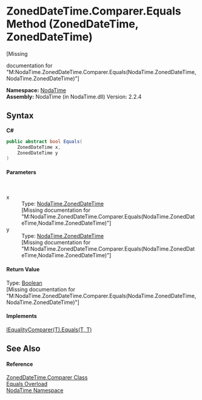 # ZonedDateTime.Comparer.Equals Method (ZonedDateTime, ZonedDateTime)
 

\[Missing <summary> documentation for "M:NodaTime.ZonedDateTime.Comparer.Equals(NodaTime.ZonedDateTime,NodaTime.ZonedDateTime)"\]

**Namespace:**&nbsp;<a href="N_NodaTime">NodaTime</a><br />**Assembly:**&nbsp;NodaTime (in NodaTime.dll) Version: 2.2.4

## Syntax

**C#**<br />
``` C#
public abstract bool Equals(
	ZonedDateTime x,
	ZonedDateTime y
)
```


#### Parameters
&nbsp;<dl><dt>x</dt><dd>Type: <a href="T_NodaTime_ZonedDateTime">NodaTime.ZonedDateTime</a><br />\[Missing <param name="x"/> documentation for "M:NodaTime.ZonedDateTime.Comparer.Equals(NodaTime.ZonedDateTime,NodaTime.ZonedDateTime)"\]</dd><dt>y</dt><dd>Type: <a href="T_NodaTime_ZonedDateTime">NodaTime.ZonedDateTime</a><br />\[Missing <param name="y"/> documentation for "M:NodaTime.ZonedDateTime.Comparer.Equals(NodaTime.ZonedDateTime,NodaTime.ZonedDateTime)"\]</dd></dl>

#### Return Value
Type: <a href="http://msdn2.microsoft.com/en-us/library/a28wyd50" target="_blank">Boolean</a><br />\[Missing <returns> documentation for "M:NodaTime.ZonedDateTime.Comparer.Equals(NodaTime.ZonedDateTime,NodaTime.ZonedDateTime)"\]

#### Implements
<a href="http://msdn2.microsoft.com/en-us/library/ms132154" target="_blank">IEqualityComparer(T).Equals(T, T)</a><br />

## See Also


#### Reference
<a href="T_NodaTime_ZonedDateTime_Comparer">ZonedDateTime.Comparer Class</a><br /><a href="Overload_NodaTime_ZonedDateTime_Comparer_Equals">Equals Overload</a><br /><a href="N_NodaTime">NodaTime Namespace</a><br />